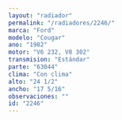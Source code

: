 ```yaml
---
layout: "radiador"
permalink: "/radiadores/2246/"
marca: "Ford"
modelo: "Cougar"
ano: "1982"
motor: "V6 232, V8 302"
transmision: "Estándar"
parte: "63044"
clima: "Con clima"
alto: "24 1/2"
ancho: "17 5/16"
observaciones: ""
id: "2246"
---
```


